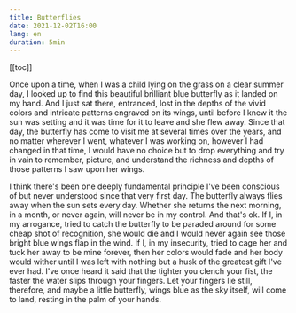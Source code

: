 ```yaml
---
title: Butterflies 
date: 2021-12-02T16:00
lang: en
duration: 5min
---
```


[[toc]]

Once upon a time,  when I was a child lying on the grass on a clear summer day, I looked up to find this beautiful brilliant blue butterfly as it landed on my hand. And I just sat there, entranced, lost in the depths of the vivid colors and intricate patterns engraved on its wings, until before I knew it the sun was setting and it was time for it to leave and she flew away. Since that day, the butterfly has come to visit me at several times over the years, and no matter wherever I went, whatever I was working on, however I had changed in that time, I would have no choice but to drop everything and try in vain to remember, picture, and understand the richness and depths of those patterns I saw upon her wings. 

I think there's been one deeply fundamental principle I've been conscious of but never understood since that very first day. The butterfly always flies away when the sun sets every day. Whether she returns the next morning, in a month, or never again, will never be in my control. And that's ok. If I, in my arrogance, tried to catch the butterfly to be paraded around for some cheap shot of recognition, she would die and I would never again see those bright blue wings flap in the wind. If I, in my insecurity, tried to cage her and tuck her away to be mine forever, then her colors would fade and her body would wither until I was left with nothing but a husk of the greatest gift I've ever had. I've once heard it said that the tighter you clench your fist, the faster the water slips through your fingers. Let your fingers lie still, therefore, and maybe a little butterfly, wings blue as the sky itself, will come to land, resting in the palm of your hands.